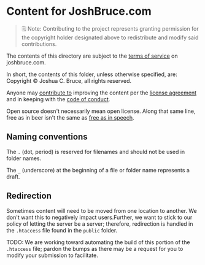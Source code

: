 # Content for JoshBruce.com

> 🗒 Note: Contributing to the project represents granting permission for the copyright holder designated above to redistribute and modify said contributions.

The contents of this directory are subject to the [terms of service](https://joshbruce.com/legal) on joshbruce.com.

In short, the contents of this folder, unless otherwise specified, are: Copyright © Joshua C. Bruce, all rights reserved.

Anyone may [contribute to](https://github.com/8fold/site-joshbruce.com/blob/main/.github/CONTRIBUTING.md) improving the content per the [license agreement](https://github.com/8fold/site-joshbruce.com/blob/main/.github/LICENSE) and in keeping with the [code of conduct](https://github.com/8fold/site-joshbruce.com/blob/main/.github/CODE_OF_CONDUCT.md).

Open source doesn't necessarily mean open license. Along that same line, free as in beer isn't the same as [free as in speech](https://www.howtogeek.com/howto/31717/what-do-the-phrases-free-speech-vs.-free-beer-really-mean/).

## Naming conventions

The `.` (dot, period) is reserved for filenames and should not be used in folder names.

The `_` (underscore) at the beginning of a file or folder name represents a draft.

## Redirection

Sometimes content will need to be moved from one location to another. We don't want this to negatively impact users.Further, we want to stick to our policy of letting the server be a server; therefore, redirection is handled in the `.htaccess` file found in the `public` folder.

TODO: We are working toward automating the build of this portion of the `.htaccess` file; pardon the bumps as there may be a request for you to modify your submission to facilitate.
